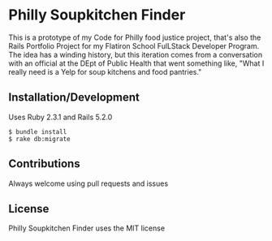 # Philly Soupkitchen Finder

This is a prototype of my Code for Philly food justice project, that's also the Rails Portfolio Project for my Flatiron School FulLStack Developer Program. The idea has a winding history, but this iteration comes from a conversation with an official at the DEpt of Public Health that went something like, "What I really need is a Yelp for soup kitchens and food pantries."

## Installation/Development

Uses Ruby 2.3.1 and Rails 5.2.0

```
$ bundle install
$ rake db:migrate
```

## Contributions
Always welcome using pull requests and issues

## License
Philly Soupkitchen Finder uses the MIT license

 
